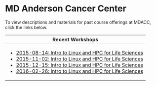 # MD Anderson Cancer Center 

To view descriptions and materials for past course offerings at MDACC, click the links below.


| Recent Workshops |
| --- |
| <ul><li>[2015-08-14: Intro to Linux and HPC for Life Sciences](https://github.com/TACC-LSC/MDACC/tree/2015-08-14)</li><li>[2015-11-02: Intro to Linux and HPC for Life Sciences](https://github.com/TACC-LSC/MDACC/tree/2015-11-02)</li><li>[2015-12-15: Intro to Linux and HPC for Life Sciences](https://github.com/TACC-LSC/MDACC/tree/2015-12-15)</li><li>[2016-02-26: Intro to Linux and HPC for Life Sciences](https://github.com/TACC-LSC/MDACC/tree/2016-02-26)</ul> |


